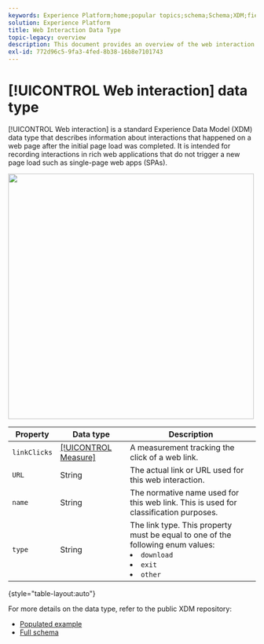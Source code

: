 ```yaml
---
keywords: Experience Platform;home;popular topics;schema;Schema;XDM;fields;schemas;Schemas;web interaction;datatype;data-type;data type;
solution: Experience Platform
title: Web Interaction Data Type
topic-legacy: overview
description: This document provides an overview of the web interaction Experience Data Model (XDM) data type.
exl-id: 772d96c5-9fa3-4fed-8b38-16b8e7101743
---
```

# [!UICONTROL Web interaction] data type

[!UICONTROL Web interaction] is a standard Experience Data Model (XDM) data type that describes information about interactions that happened on a web page after the initial page load was completed. It is intended for recording interactions in rich web applications that do not trigger a new page load such as single-page web apps (SPAs).

<img src='../images/data-types/web-interaction.PNG' width=500 /><br />

| Property | Data type | Description |
| --- | --- | --- |
| `linkClicks` | [[!UICONTROL Measure]](./measure.md) |  A measurement tracking the click of a web link. |
| `URL` | String | The actual link or URL used for this web interaction. |
| `name` | String | The normative name used for this web link. This is used for classification purposes. |
| `type` | String | The link type. This property must be equal to one of the following enum values: <li> `download` </li> <li> `exit` </li> <li> `other` </li>  |

{style="table-layout:auto"}

For more details on the data type, refer to the public XDM repository:

* [Populated example](https://github.com/adobe/xdm/blob/master/components/datatypes/deprecated/webinteraction.example.1.json)
* [Full schema](https://github.com/adobe/xdm/blob/master/components/datatypes/deprecated/webinteraction.schema.json)
